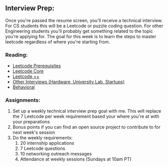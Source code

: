 ## Interview Prep:

Once you're passed the resume screen, you'll receive a technical interview. For CS students this will be a Leetcode or puzzle coding question. For other Engineering students you'll probably get something related to the topic you're applying for. The goal for this week is to learn the steps to master leetcode regardless of where you're starting from.

### Reading:
- [Leetcode Prerequisites](./content/Week_2/preleetcode.md)
- [Leetcode Core](./content/Week_2/leetcode.md)
- [Leetcode ++](./content/Week_2/leetcode++.md)
- [Other Interviews (Hardware, University Lab, Startups)](./content/Week_2/other_interviews.md)
- [Behavioral](./content/Week_2/behavioral.md)

### Assignments:
1. Set up a weekly technical interview prep goal with me. This will replace the 7 Leetcode per week requirement based your where you're at with your preparations
2. Bonus points if you can find an open source project to contribute to for next week's session
3. Do the weekly requirements:
   1. 20 internship applications
   2. 7 Leetcode questions
   3. 10 networking outreach messages
   4. Attendance at weekly sessions (Sundays at 10am PT)






